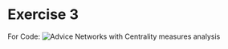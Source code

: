 # Exercise 3

For Code:
![Advice Networks with Centrality measures analysis](./Ex3_Network_Analysis_Syed_Ammad_Sohail.Rmd)

